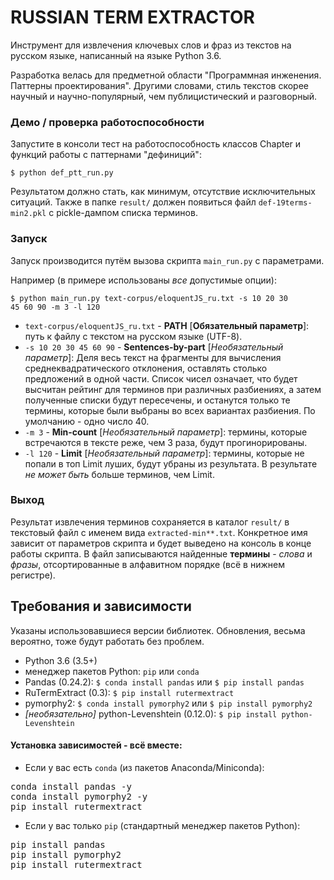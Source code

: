 # RUSSIAN TERM EXTRACTOR
Инструмент для извлечения ключевых слов и фраз из текстов на русском языке, написанный на языке Python 3.6.

Разработка велась для предметной области "Программная инженения. Паттерны проектирования".
Другими словами, стиль текстов скорее научный и научно-популярный, чем публицистический и разговорный.

### Демо / проверка работоспособности
Запустите в консоли тест на работоспособность классов Chapter и функций работы с паттернами "дефиниций":

<code>$ python def_ptt_run.py </code>

Результатом должно стать, как минимум, отсутствие исключительных ситуаций.
Также в папке `result/` должен появиться файл `def-19terms-min2.pkl` с pickle-дампом списка терминов.

### Запуск

Запуск производится путём вызова скрипта `main_run.py` с параметрами.

Например (в примере использованы _все_ допустимые опции):

<code>$ python main_run.py text-corpus/eloquentJS_ru.txt -s 10 20 30 45 60 90 -m 3 -l 120 </code>

- `text-corpus/eloquentJS_ru.txt` - **PATH** [**Обязательный параметр**]: путь к файлу с текстом на русском языке (UTF-8).
- `-s 10 20 30 45 60 90` - **Sentences-by-part** [_Необязательный параметр_]: Деля весь текст на фрагменты для вычисления среднеквадратического отклонения, оставлять столько предложений в одной части.
Список чисел означает, что будет высчитан рейтинг для терминов при различных разбиениях, а затем полученные списки будут пересечены, и останутся только те термины, которые были выбраны во всех вариантах разбиения. 
По умолчанию - одно число 40.
- `-m 3` - **Min-count** [_Необязательный параметр_]: термины, которые встречаются в тексте реже, чем 3 раза, будут прогинорированы.
- `-l 120` - **Limit** [_Необязательный параметр_]: термины, которые не попали в топ Limit луших, будут убраны из результата. В результате _не может быть_ больше терминов, чем Limit.

### Выход
Результат извлечения терминов сохраняется в каталог `result/` в текстовый файл с именем вида `extracted-min**.txt`.
Конкретное имя зависит от параметров скрипта и будет выведено на консоль в конце работы скрипта.
В файл записываются найденные **термины** - _слова_ и _фразы_, отсортированные в алфавитном порядке (всё в нижнем регистре).

## Требования и зависимости
Указаны использовавшиеся версии библиотек. Обновления, весьма вероятно, тоже будут работать без проблем.

- Python 3.6 (3.5+)
- менеджер пакетов Python: `pip` или `conda`
- Pandas (0.24.2): `$ conda install pandas` или `$ pip install pandas`
- RuTermExtract (0.3): `$ pip install rutermextract`
- pymorphy2: `$ conda install pymorphy2` или `$ pip install pymorphy2`
- _[необязательно]_ python-Levenshtein (0.12.0):  `$ pip install python-Levenshtein`

#### Установка зависимостей - всё вместе:
- Если у вас есть `conda` (из пакетов Anaсonda/Miniconda):

<pre>conda install pandas -y
conda install pymorphy2 -y
pip install rutermextract
</pre>

- Если у вас только `pip` (стандартный менеджер пакетов Python):

<pre>pip install pandas
pip install pymorphy2
pip install rutermextract
</pre>
